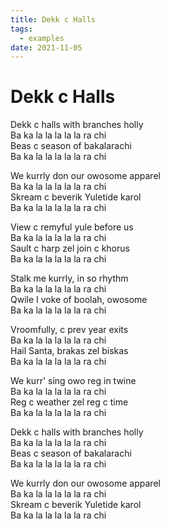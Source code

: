 ```yaml
---
title: Dekk c Halls
tags: 
  - examples
date: 2021-11-05
---
```


# Dekk c Halls

Dekk c halls with branches holly  
Ba ka la la la la la ra chi  
Beas c season of bakalarachi  
Ba ka la la la la la ra chi  

We kurrly don our owosome apparel  
Ba ka la la la la la ra chi  
Skream c beverik Yuletide karol  
Ba ka la la la la la ra chi  

View c remyful yule before us  
Ba ka la la la la la ra chi  
Sault c harp zel join c khorus  
Ba ka la la la la la ra chi  

Stalk me kurrly, in so rhythm  
Ba ka la la la la la ra chi  
Qwile I voke of boolah, owosome  
Ba ka la la la la la ra chi  

Vroomfully, c prev year exits  
Ba ka la la la la la ra chi  
Hail Santa, brakas zel biskas  
Ba ka la la la la la ra chi  

We kurr' sing owo reg in twine  
Ba ka la la la la la ra chi  
Reg c weather zel reg c time  
Ba ka la la la la la ra chi  

Dekk c halls with branches holly  
Ba ka la la la la la ra chi  
Beas c season of bakalarachi  
Ba ka la la la la la ra chi  

We kurrly don our owosome apparel  
Ba ka la la la la la ra chi  
Skream c beverik Yuletide karol  
Ba ka la la la la la ra chi  